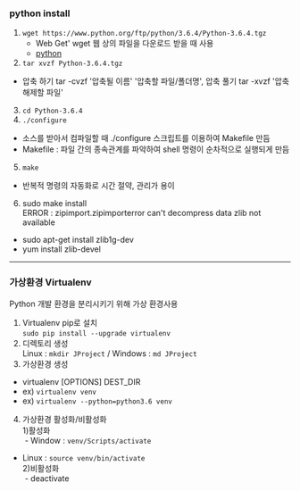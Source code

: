 ### python install  
 1. `wget https://www.python.org/ftp/python/3.6.4/Python-3.6.4.tgz`  
    - Web Get' wget 웹 상의 파일을 다운로드 받을 때 사용  
    - [python](https://www.python.org/downloads/source/ "python")
 2. `tar xvzf Python-3.6.4.tgz`  
  - 압축 하기 tar -cvzf '압축될 이름' '압축할 파일/폴더명', 압축 풀기 tar -xvzf '압축 해제할 파일'  
 3. `cd Python-3.6.4`  
 4. `./configure`  
  - 소스를 받아서 컴파일할 때 ./configure 스크립트를 이용하여 Makefile 만듬  
  - Makefile : 파일 간의 종속관계를 파악하여 shell 명령이 순차적으로 실행되게 만듬
 5. `make`  
  - 반복적 명령의 자동화로 시간 절약, 관리가 용이  
 6. sudo make install  
  ERROR : zipimport.zipimporterror can't decompress data zlib not available  
  - sudo apt-get install zlib1g-dev  
  - yum install zlib-devel  
***
### 가상환경 Virtualenv  
Python 개발 환경을 분리시키기 위해 가상 환경사용  
 1. Virtualenv pip로 설치  
 `sudo pip install --upgrade virtualenv`  
 2. 디렉토리 생성  
 Linux : `mkdir JProject` / Windows : `md JProject`  
 3. 가상환경 생성  
  - virtualenv [OPTIONS] DEST_DIR  
  - ex) `virtualenv venv`  
  - ex) `virtualenv --python=python3.6 venv`
 4. 가상환경 활성화/비활성화  
  1)활성화  
  - Window : `venv/Scripts/activate`  
  - Linux : `source venv/bin/activate`  
  2)비활성화  
  - deactivate  
 

